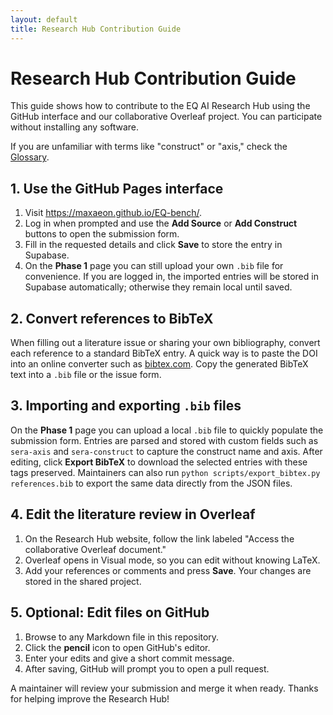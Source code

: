 ```yaml
---
layout: default
title: Research Hub Contribution Guide
---
```


# Research Hub Contribution Guide

This guide shows how to contribute to the EQ AI Research Hub using the GitHub interface and our collaborative Overleaf project. You can participate without installing any software.

If you are unfamiliar with terms like "construct" or "axis," check the [Glossary](glossary.md).

## 1. Use the GitHub Pages interface

1. Visit <https://maxaeon.github.io/EQ-bench/>.
2. Log in when prompted and use the **Add Source** or **Add Construct** buttons to open the submission form.
3. Fill in the requested details and click **Save** to store the entry in Supabase.
4. On the **Phase&nbsp;1** page you can still upload your own `.bib` file for convenience. If you are logged in, the imported entries will be stored in Supabase automatically; otherwise they remain local until saved.

## 2. Convert references to BibTeX

When filling out a literature issue or sharing your own bibliography, convert each reference to a standard BibTeX entry. A quick way is to paste the DOI into an online converter such as [bibtex.com](https://www.bibtex.com/c/doi-to-bibtex-converter/). Copy the generated BibTeX text into a `.bib` file or the issue form.

## 3. Importing and exporting `.bib` files

On the **Phase&nbsp;1** page you can upload a local `.bib` file to quickly populate the submission form. Entries are parsed and stored with custom fields such as `sera-axis` and `sera-construct` to capture the construct name and axis. After editing, click **Export BibTeX** to download the selected entries with these tags preserved. Maintainers can also run `python scripts/export_bibtex.py references.bib` to export the same data directly from the JSON files.

## 4. Edit the literature review in Overleaf

1. On the Research Hub website, follow the link labeled "Access the collaborative Overleaf document."
2. Overleaf opens in Visual mode, so you can edit without knowing LaTeX.
3. Add your references or comments and press **Save**. Your changes are stored in the shared project.

## 5. Optional: Edit files on GitHub

1. Browse to any Markdown file in this repository.
2. Click the **pencil** icon to open GitHub's editor.
3. Enter your edits and give a short commit message.
4. After saving, GitHub will prompt you to open a pull request.

A maintainer will review your submission and merge it when ready. Thanks for helping improve the Research Hub!
